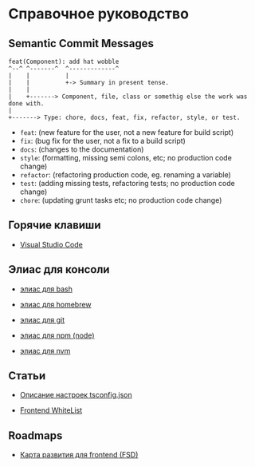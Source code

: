 # Справочное руководство

## Semantic Commit Messages

```
feat(Component): add hat wobble
^--^ ^-------^  ^-------------^
|    |          |
|    |          +-> Summary in present tense.
|    |
|    +-------> Component, file, class or somethig else the work was done with.
|
+-------> Type: chore, docs, feat, fix, refactor, style, or test.
```

- `feat`: (new feature for the user, not a new feature for build script)
- `fix`: (bug fix for the user, not a fix to a build script)
- `docs`: (changes to the documentation)
- `style`: (formatting, missing semi colons, etc; no production code change)
- `refactor`: (refactoring production code, eg. renaming a variable)
- `test`: (adding missing tests, refactoring tests; no production code change)
- `chore`: (updating grunt tasks etc; no production code change)

## Горячие клавиши

* [Visual Studio Code](./hotkey/vscode/readme.md)

## Элиас для консоли

* [элиас для bash](./aliases/bash/readme.md)

* [элиас для homebrew](./aliases/homebrew/readme.md)

* [элиас для git](./aliases/git/readme.md)

* [элиас для npm (node)](./aliases/npm(node)/readme.md)

* [элиас для nvm](./aliases/nvm/readme.md)

## Статьи

* [Описание настроек tsconfig.json](./articles/tsconfig-settings/readme.md)

* [Frontend WhiteList](./articles/frontend-whitelist/readme.md)

## Roadmaps
* [Карта развития для frontend (FSD)](./articles/frontend-roadmap/readme.md)
